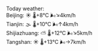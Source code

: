Today weather:  
Beijing: ☀️   🌡️+8°C 🌬️↘4km/h  
Tianjin: 🌫  🌡️+10°C 🌬️↑4km/h  
Shijiazhuang: ⛅️  🌡️+12°C 🌬️↘5km/h  
Tangshan: ☀️   🌡️+13°C 🌬️→7km/h  
